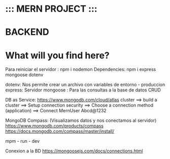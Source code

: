# ::: MERN PROJECT :::
# BACKEND
# What will you find here?


Para reiniciar el servidor : npm i nodemon
Dependencies: npm i express mongoose dotenv

dotenv: Nos permite crear un archivo con variables de entorno - produccion
express: Servidor
mongoose : Para las consultas a la base de datos CRUD

DB as Service: https://www.mongodb.com/cloud/atlas
cluster ==> build a cluster ==> Setup connection security ==> Choose a connection method (application) ==> Connect
MernUser Abcd@1232

MongoDB Compass: (Visualizamos datos y nos conectamos al servidor)
https://www.mongodb.com/products/compass
https://docs.mongodb.com/compass/master/install/

mpm - run - dev

Conexion a la BD
https://mongoosejs.com/docs/connections.html
 
